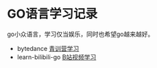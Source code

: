 # GO语言学习记录

go小众语言，学习仅当娱乐，同时也希望go越来越好。

- bytedance [青训营学习](https://juejin.cn/post/7093721879462019102)
- learn-bilibili-go [B站视频学习](https://www.bilibili.com/video/BV1gf4y1r79E)